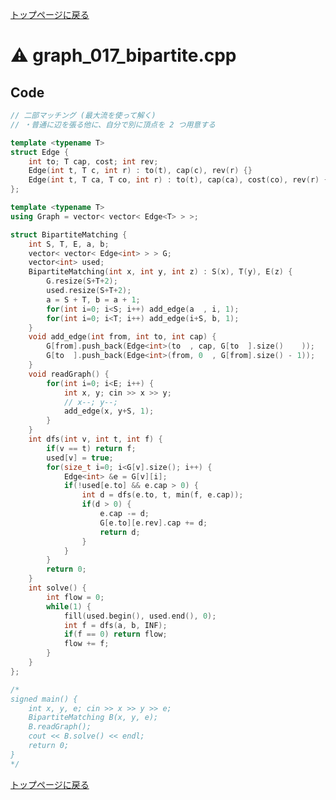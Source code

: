 <!-- Mathjax Support -->
<script type="text/javascript" async
  src="https://cdn.mathjax.org/mathjax/latest/MathJax.js?config=TeX-MML-AM_CHTML">
</script>
<script type="text/javascript" src="https://cdnjs.cloudflare.com/ajax/libs/jquery/3.4.1/jquery.min.js"></script>
<link rel="stylesheet" href="../css/copy-button.css" />
<script type="text/javascript" src="../js/balloons.js"></script>
<script type="text/javascript" src="../js/copy-button.js"></script>



[トップページに戻る](../index.html)

# :warning: graph\_017\_bipartite.cpp

## Code

```cpp
// 二部マッチング (最大流を使って解く)
// ・普通に辺を張る他に、自分で別に頂点を 2 つ用意する

template <typename T>
struct Edge {
    int to; T cap, cost; int rev;
    Edge(int t, T c, int r) : to(t), cap(c), rev(r) {}
    Edge(int t, T ca, T co, int r) : to(t), cap(ca), cost(co), rev(r) {}
};

template <typename T>
using Graph = vector< vector< Edge<T> > >;

struct BipartiteMatching {
    int S, T, E, a, b;
    vector< vector< Edge<int> > > G;
    vector<int> used;
    BipartiteMatching(int x, int y, int z) : S(x), T(y), E(z) {
        G.resize(S+T+2);
        used.resize(S+T+2);
        a = S + T, b = a + 1;
        for(int i=0; i<S; i++) add_edge(a  , i, 1);
        for(int i=0; i<T; i++) add_edge(i+S, b, 1);
    }
    void add_edge(int from, int to, int cap) {
        G[from].push_back(Edge<int>(to  , cap, G[to  ].size()    ));
        G[to  ].push_back(Edge<int>(from, 0  , G[from].size() - 1));
    }
    void readGraph() {
        for(int i=0; i<E; i++) {
            int x, y; cin >> x >> y;
            // x--; y--;
            add_edge(x, y+S, 1);
        }
    }
    int dfs(int v, int t, int f) {
        if(v == t) return f;
        used[v] = true;
        for(size_t i=0; i<G[v].size(); i++) {
            Edge<int> &e = G[v][i];
            if(!used[e.to] && e.cap > 0) {
                int d = dfs(e.to, t, min(f, e.cap));
                if(d > 0) {
                    e.cap -= d;
                    G[e.to][e.rev].cap += d;
                    return d;
                }
            }
        }
        return 0;
    }
    int solve() {
        int flow = 0;
        while(1) {
            fill(used.begin(), used.end(), 0);
            int f = dfs(a, b, INF);
            if(f == 0) return flow;
            flow += f;
        }
    }
};

/*
signed main() {
    int x, y, e; cin >> x >> y >> e;
    BipartiteMatching B(x, y, e);
    B.readGraph();
    cout << B.solve() << endl;
    return 0;
}
*/
```

[トップページに戻る](../index.html)
